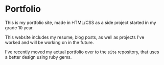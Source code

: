 # Portfolio

This is my portfolio site, made in HTML/CSS as a side project started in my grade 10 year.

This website includes my resume, blog posts, as well as projects I've worked and will be working on in the future.

I've recently moved my actual portfolio over to the `site` repository, that uses a better design using ruby gems.
